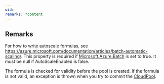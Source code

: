 ```yaml
---
uid: 
remarks: *content
---
```

## Remarks  
 For how to write autoscale formulas, see https://azure.microsoft.com/documentation/articles/batch-automatic-scaling/.              This property is required if [Microsoft.Azure.Batch](assetId:///N:Microsoft.Azure.Batch?qualifyHint=False&autoUpgrade=True) is set to true. It must be null if AutoScaleEnabled              is false.  
  
 The formula is checked for validity before the pool is created. If the formula is not valid,              an exception is thrown when you try to commit the [CloudPool](assetId:///T:Microsoft.Azure.Batch.CloudPool?qualifyHint=False&autoUpgrade=True).